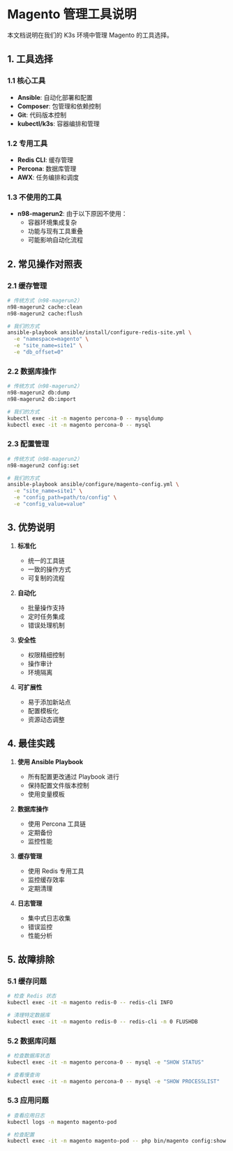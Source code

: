 # Magento 管理工具说明

本文档说明在我们的 K3s 环境中管理 Magento 的工具选择。

## 1. 工具选择

### 1.1 核心工具
- **Ansible**: 自动化部署和配置
- **Composer**: 包管理和依赖控制
- **Git**: 代码版本控制
- **kubectl/k3s**: 容器编排和管理

### 1.2 专用工具
- **Redis CLI**: 缓存管理
- **Percona**: 数据库管理
- **AWX**: 任务编排和调度

### 1.3 不使用的工具
- **n98-magerun2**: 由于以下原因不使用：
  * 容器环境集成复杂
  * 功能与现有工具重叠
  * 可能影响自动化流程

## 2. 常见操作对照表

### 2.1 缓存管理
```bash
# 传统方式（n98-magerun2）
n98-magerun2 cache:clean
n98-magerun2 cache:flush

# 我们的方式
ansible-playbook ansible/install/configure-redis-site.yml \
  -e "namespace=magento" \
  -e "site_name=site1" \
  -e "db_offset=0"
```

### 2.2 数据库操作
```bash
# 传统方式（n98-magerun2）
n98-magerun2 db:dump
n98-magerun2 db:import

# 我们的方式
kubectl exec -it -n magento percona-0 -- mysqldump
kubectl exec -it -n magento percona-0 -- mysql
```

### 2.3 配置管理
```bash
# 传统方式（n98-magerun2）
n98-magerun2 config:set

# 我们的方式
ansible-playbook ansible/configure/magento-config.yml \
  -e "site_name=site1" \
  -e "config_path=path/to/config" \
  -e "config_value=value"
```

## 3. 优势说明

1. **标准化**
   - 统一的工具链
   - 一致的操作方式
   - 可复制的流程

2. **自动化**
   - 批量操作支持
   - 定时任务集成
   - 错误处理机制

3. **安全性**
   - 权限精细控制
   - 操作审计
   - 环境隔离

4. **可扩展性**
   - 易于添加新站点
   - 配置模板化
   - 资源动态调整

## 4. 最佳实践

1. **使用 Ansible Playbook**
   - 所有配置更改通过 Playbook 进行
   - 保持配置文件版本控制
   - 使用变量模板

2. **数据库操作**
   - 使用 Percona 工具链
   - 定期备份
   - 监控性能

3. **缓存管理**
   - 使用 Redis 专用工具
   - 监控缓存效率
   - 定期清理

4. **日志管理**
   - 集中式日志收集
   - 错误监控
   - 性能分析

## 5. 故障排除

### 5.1 缓存问题
```bash
# 检查 Redis 状态
kubectl exec -it -n magento redis-0 -- redis-cli INFO

# 清理特定数据库
kubectl exec -it -n magento redis-0 -- redis-cli -n 0 FLUSHDB
```

### 5.2 数据库问题
```bash
# 检查数据库状态
kubectl exec -it -n magento percona-0 -- mysql -e "SHOW STATUS"

# 查看慢查询
kubectl exec -it -n magento percona-0 -- mysql -e "SHOW PROCESSLIST"
```

### 5.3 应用问题
```bash
# 查看应用日志
kubectl logs -n magento magento-pod

# 检查配置
kubectl exec -it -n magento magento-pod -- php bin/magento config:show
``` 